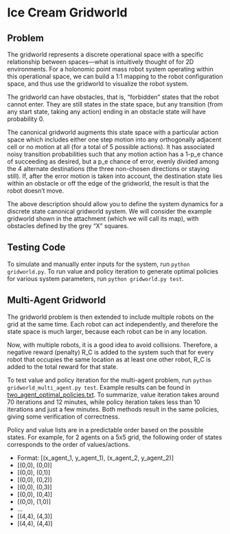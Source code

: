 # Ice Cream Gridworld

## Problem
The gridworld represents a discrete operational space with a specific relationship between spaces—what is intuitively thought of for 2D environments. For a holonomic point mass robot system operating within this operational space, we can build a 1:1 mapping to the robot configuration space, and thus use the gridworld to visualize the robot system.

The gridworld can have obstacles, that is, “forbidden” states that the robot cannot enter.  They are still states in the state space, but any transition (from any start state, taking any action) ending in an obstacle state will have probability 0.

The canonical gridworld augments this state space with a particular action space which includes either one step motion into any orthogonally adjacent cell or no motion at all (for a total of 5 possible actions).  It has associated noisy transition probabilities such that any motion action has a 1-p_e chance of succeeding as desired, but a p_e chance of error, evenly divided among the 4 alternate destinations (the three non-chosen directions or staying still).  If, after the error motion is taken into account, the destination state lies within an obstacle or off the edge of the gridworld, the result is that the robot doesn’t move.

The above description should allow you to define the system dynamics for a discrete state canonical gridworld system.  We will consider the example gridworld shown in the attachment (which we will call its map), with obstacles defined by the grey “X” squares.

## Testing Code
To simulate and manually enter inputs for the system, run `python gridworld.py`. To run value and policy iteration to generate optimal policies for various system parameters, run `python gridworld.py test`.

## Multi-Agent Gridworld
The gridworld problem is then extended to include multiple robots on the grid at the same time. Each robot can act independently, and therefore the state space is much larger, because each robot can be in any location.

Now, with multiple robots, it is a good idea to avoid collisions. Therefore, a negative reward (penalty) R_C is added to the system such that for every robot that occupies the same location as at least one other robot, R_C is added to the total reward for that state.

To test value and policy iteration for the multi-agent problem, run `python gridworld_multi_agent.py test`. Example results can be found in [two_agent_optimal_policies.txt](https://github.com/logan-hernandez/ice-cream-gridworld/blob/main/two_agent_optimal_policies.txt). To summarize, value iteration takes around 70 iterations and 12 minutes, while policy iteration takes less than 10 iterations and just a few minutes. Both methods result in the same policies, giving some verification of correctness.

Policy and value lists are in a predictable order based on the possible states. For example, for 2 agents on a 5x5 grid, the following order of states corresponds to the order of values/actions.
* Format: [(x_agent_1, y_agent_1), (x_agent_2, y_agent_2)]
* [(0,0), (0,0)]
* [(0,0), (0,1)]
* [(0,0), (0,2)]
* [(0,0), (0,3)]
* [(0,0), (0,4)]
* [(0,0), (1,0)]
* ...
* [(4,4), (4,3)]
* [(4,4), (4,4)]
